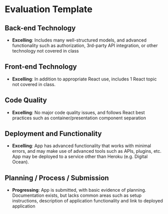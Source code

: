 # Evaluation Template

## Back-end Technology            
  - **Excelling**: Includes many well-structured models, and advanced functionality such as authorization, 3rd-party API integration, or other technology not covered in class

## Front-end Technology
   - **Excelling**: In addition to appropriate React use, includes 1 React topic not covered in class.


## Code Quality
   - **Excelling**: No major code quality issues, and follows React best practices such as container/presentation component separation

## Deployment and Functionality
   - **Excelling**: App has advanced functionality that works with minimal errors, and may make use of advanced tools such as APIs, plugins, etc. App may be deployed to a service other than Heroku (e.g. Digital Ocean).


## Planning / Process / Submission
   - **Progressing**: App is submitted, with basic evidence of planning. Documentation exists, but lacks common areas such as setup instructions, description of application functionality and link to deployed application
